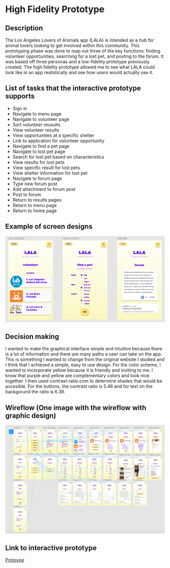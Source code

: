 # High Fidelity Prototype

## Description

The Los Angeles Lovers of Animals app (LALA) is intended as a hub for animal lovers looking to get involved within this community. This prototyping phase was done to map out three of the key functions: finding volunteer opportunities, searching for a lost pet, and posting to the forum. It was based off three personas and a low-fidelity prototype previously created. The high fidelity prototype allowed me to see what LALA could look like in an app realistically and see how users would actually use it. 

## List of tasks that the interactive prototype supports

* Sign in
* Navigate to menu page
* Navigate to volunteer page
* Sort volunteer reusults
* View volunteer results
* View opportunities at a specific shelter
* Link to application for volunteer opportunity
* Navigate to find a pet page
* Navigate to lost pet page
* Search for lost pet based on characteristics
* View results for lost pets
* View specific result for lost pets
* View shelter information for lost pet
* Navigate to forum page
* Type new forum post
* Add attachment to forum post
* Post to forum 
* Return to results pages
* Return to menu page
* Return to home page

## Example of screen designs
![3examples](3ex.png)

## Decision making

I wanted to make the graphical interface simple and intuitive because there is a lot of information and there are many paths a user can take on the app. This is something I wanted to change from the original website I studied and I think that I achieved a simple, easy to use design. For the color scheme, I wanted to incorporate yellow because it is friendly and inviting to me. I know that purple and yellow are complementary colors and look nice together. I then used contrast-ratio.com to determine shades that would be accesible. For the buttons, the contrast ratio is 5.46 and for text on the backgorund the ratio is 6.39.  

## Wireflow (One image with the wireflow with graphic design)

![wireflow](fullflow.png)

## Link to interactive prototype

[Protoype](https://www.figma.com/proto/yrt0fLRb55mjJpQWfaZFiy/HighFidelityPrototype?node-id=7%3A1&scaling=scale-down)
